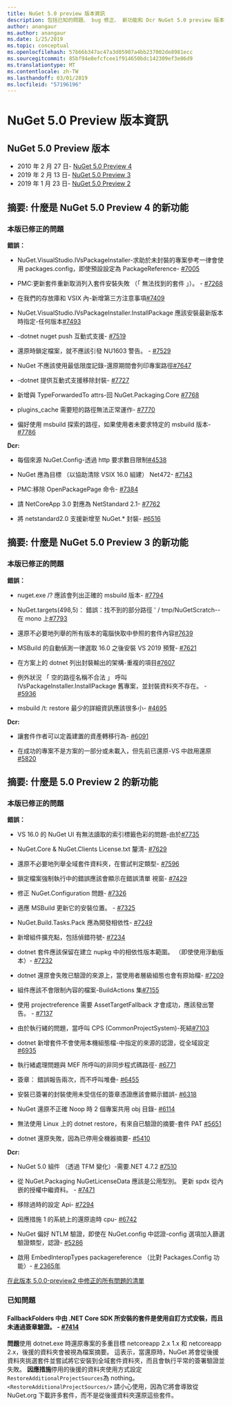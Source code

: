 ```yaml
---
title: NuGet 5.0 preview 版本資訊
description: 包括已知的問題、 bug 修正、 新功能和 Dcr NuGet 5.0 preview 版本資訊。
author: anangaur
ms.author: anangaur
ms.date: 1/25/2019
ms.topic: conceptual
ms.openlocfilehash: 57b66b347ac47a3d05907a4bb237002de8981ecc
ms.sourcegitcommit: 85bf94e0efcfcee1f914650bdc142309ef3e06d9
ms.translationtype: MT
ms.contentlocale: zh-TW
ms.lasthandoff: 03/01/2019
ms.locfileid: "57196196"
---
```

# <a name="nuget-50-preview-release-notes"></a>NuGet 5.0 Preview 版本資訊

## <a name="nuget-50-preview-releases"></a>NuGet 5.0 Preview 版本

* 2010 年 2 月 27 日- [NuGet 5.0 Preview 4](#summary-whats-new-in-50-preview-4)
* 2019 年 2 月 13 日- [NuGet 5.0 Preview 3](#summary-whats-new-in-50-preview-3)
* 2019 年 1 月 23 日- [NuGet 5.0 Preview 2](#summary-whats-new-in-50-preview-2)

## <a name="summary-whats-new-in-nuget-50-preview-4"></a>摘要: 什麼是 NuGet 5.0 Preview 4 的新功能

### <a name="issues-fixed-in-this-release"></a>本版已修正的問題

**錯誤：**

* NuGet.VisualStudio.IVsPackageInstaller-求助於未封裝的專案參考一律會使用 packages.config，即使預設設定為 PackageReference- [#7005](https://github.com/NuGet/Home/issues/7005)

* PMC:更新套件重新取消列入套件安裝失敗 （「 無法找到的套件 」）。 - [#7268](https://github.com/NuGet/Home/issues/7268)

* 在我們的存放庫和 VSIX 內-新增第三方注意事項[#7409](https://github.com/NuGet/Home/issues/7409)

* NuGet.VisualStudio.IVsPackageInstaller.InstallPackage 應該安裝最新版本時指定-任何版本[#7493](https://github.com/NuGet/Home/issues/7493)

* -dotnet nuget push 互動式支援- [#7519](https://github.com/NuGet/Home/issues/7519)

* 還原時鎖定檔案，就不應該引發 NU1603 警告。 - [#7529](https://github.com/NuGet/Home/issues/7529)

* NuGet 不應該使用最低限度記錄-還原期間會列印專案路徑[#7647](https://github.com/NuGet/Home/issues/7647)

* -dotnet 提供互動式支援移除封裝- [#7727](https://github.com/NuGet/Home/issues/7727)

* 新增與 TypeForwardedTo attrs-回 NuGet.Packaging.Core [#7768](https://github.com/NuGet/Home/issues/7768)

* plugins_cache 需要短的路徑無法正常運作- [#7770](https://github.com/NuGet/Home/issues/7770)

* 偏好使用 msbuild 探索的路徑，如果使用者未要求特定的 msbuild 版本- [#7786](https://github.com/NuGet/Home/issues/7786)

**Dcr:**

* 每個來源 NuGet.Config-透過 http 要求數目限制[#4538](https://github.com/NuGet/Home/issues/4538)

* NuGet 應為目標 （以協助清除 VSIX 16.0 組建） Net472- [#7143](https://github.com/NuGet/Home/issues/7143)

* PMC:移除 OpenPackagePage 命令- [#7384](https://github.com/NuGet/Home/issues/7384)

* 請 NetCoreApp 3.0 對應為 NetStandard 2.1- [#7762](https://github.com/NuGet/Home/issues/7762)

* 將 netstandard2.0 支援新增至 NuGet.* 封裝- [#6516](https://github.com/NuGet/Home/issues/6516)


## <a name="summary-whats-new-in-nuget-50-preview-3"></a>摘要: 什麼是 NuGet 5.0 Preview 3 的新功能

### <a name="issues-fixed-in-this-release"></a>本版已修正的問題 

**錯誤：**

* nuget.exe /? 應該會列出正確的 msbuild 版本- [#7794](https://github.com/NuGet/Home/issues/7794)

* NuGet.targets(498,5)： 錯誤：找不到的部分路徑 ' / tmp/NuGetScratch--在 mono 上[#7793](https://github.com/NuGet/Home/issues/7793)

* 還原不必要地列舉的所有版本的電腦快取中參照的套件內容[#7639](https://github.com/NuGet/Home/issues/7639)

* MSBuild 的自動偵測一律選取 16.0 之後安裝 VS 2019 預覽- [#7621](https://github.com/NuGet/Home/issues/7621)

* 在方案上的 dotnet 列出封裝輸出的架構-重複的項目[#7607](https://github.com/NuGet/Home/issues/7607)

* 例外狀況 「 空的路徑名稱不合法 」 呼叫 IVsPackageInstaller.InstallPackage 舊專案，並封裝資料夾不存在。 - [#5936](https://github.com/NuGet/Home/issues/5936)

* msbuild /t: restore 最少的詳細資訊應該很多小- [#4695](https://github.com/NuGet/Home/issues/4695)

**Dcr:**

* 讓套件作者可以定義建置的資產轉移行為- [#6091](https://github.com/NuGet/Home/issues/6091)

* 在成功的專案不是方案的一部分或未載入，但先前已還原-VS 中啟用還原[#5820](https://github.com/NuGet/Home/issues/5820)


## <a name="summary-whats-new-in-50-preview-2"></a>摘要: 什麼是 5.0 Preview 2 的新功能

### <a name="issues-fixed-in-this-release"></a>本版已修正的問題

**錯誤：**

* VS 16.0 的 NuGet UI 有無法讀取的索引標籤色彩的問題-由於[#7735](https://github.com/NuGet/Home/issues/7735)

* NuGet.Core & NuGet.Clients License.txt 釐清- [#7629](https://github.com/NuGet/Home/issues/7629)

* 還原不必要地列舉全域套件資料夾，在嘗試判定類型- [#7596](https://github.com/NuGet/Home/issues/7596)

* 鎖定檔案強制執行中的錯誤應該會顯示在錯誤清單 視窗- [#7429](https://github.com/NuGet/Home/issues/7429)

* 修正 NuGet.Configuration 問題- [#7326](https://github.com/NuGet/Home/issues/7326)

* 適應 MSBuild 更新它的安裝位置。  - [#7325](https://github.com/NuGet/Home/issues/7325)

* NuGet.Build.Tasks.Pack 應為開發相依性- [#7249](https://github.com/NuGet/Home/issues/7249)

* 新增組件擴充點，包括偵錯符號- [#7234](https://github.com/NuGet/Home/issues/7234)

* dotnet 套件應該保留在建立 nupkg 中的相依性版本範圍。 （即使使用浮動版本）- [#7232](https://github.com/NuGet/Home/issues/7232)

* dotnet 還原會失敗已驗證的來源上，當使用者層級組態也會有原始檔- [#7209](https://github.com/NuGet/Home/issues/7209)

* 組件應該不會限制內容的檔案-BuildActions 集[#7155](https://github.com/NuGet/Home/issues/7155)

* 使用 projectreference 需要 AssetTargetFallback 才會成功，應該發出警告。 - [#7137](https://github.com/NuGet/Home/issues/7137)

* 由於執行緒的問題，當呼叫 CPS (CommonProjectSystem)-死結[#7103](https://github.com/NuGet/Home/issues/7103)

* dotnet 新增套件不會使用本機組態檔-中指定的來源的認證，從全域設定[#6935](https://github.com/NuGet/Home/issues/6935)

* 執行緒處理問題與 MEF 所呼叫的非同步程式碼路徑- [#6771](https://github.com/NuGet/Home/issues/6771)

* 簽章： 錯誤報告兩次，而不呼叫堆疊- [#6455](https://github.com/NuGet/Home/issues/6455)

* 安裝已簽署的封裝使用未受信任的簽章憑證應該會顯示錯誤- [#6318](https://github.com/NuGet/Home/issues/6318)

* NuGet 還原不正確 Noop 時 2 個專案共用 obj 目錄- [#6114](https://github.com/NuGet/Home/issues/6114)

* 無法使用 Linux 上的 dotnet restore，有來自已驗證的摘要-套件 PAT [#5651](https://github.com/NuGet/Home/issues/5651)

* dotnet 還原失敗，因為已停用全機器摘要- [#5410](https://github.com/NuGet/Home/issues/5410)

**Dcr:**

* NuGet 5.0 組件 （透過 TFM 變化）-需要.NET 4.7.2 [#7510](https://github.com/NuGet/Home/issues/7510)

* 從 NuGet.Packaging NuGetLicenseData 應該是公用型別。 更新 spdx 從內嵌的授權中繼資料。 - [#7471](https://github.com/NuGet/Home/issues/7471)

* 移除過時的設定 Api- [#7294](https://github.com/NuGet/Home/issues/7294)

* 因應措施 1 的系統上的還原逾時 cpu- [#6742](https://github.com/NuGet/Home/issues/6742)

* NuGet 偏好 NTLM 驗證，即使在 NuGet.config 中認證-config 選項加入篩選驗證類型，認證- [#5286](https://github.com/NuGet/Home/issues/5286)

* 啟用 EmbedInteropTypes packagereference （比對 Packages.Config 功能）- [# 2365年](https://github.com/NuGet/Home/issues/2365)

[在此版本 5.0.0-preview2 中修正的所有問題的清單](https://github.com/NuGet/Home/issues?q=is%3Aissue+is%3Aclosed+milestone%3A%224.9.2")

### <a name="known-issues"></a>已知問題

#### <a name="packages-in-fallbackfolders-installed-by-net-core-sdk-are-custom-installed-and-fail-signature-validation---7414httpsgithubcomnugethomeissues7414"></a>FallbackFolders 中由 .NET Core SDK 所安裝的套件是使用自訂方式安裝，而且未通過簽章驗證。 - [#7414](https://github.com/NuGet/Home/issues/7414)
**問題**使用 dotnet.exe 時還原專案的多重目標 netcoreapp 2.x 1.x 和 netcoreapp 2.x，後援的資料夾會被視為檔案摘要。 這表示，當還原時，NuGet 將會從後援資料夾挑選套件並嘗試將它安裝到全域套件資料夾，而且會執行平常的簽署驗證並失敗。
**因應措施**停用的後援的資料夾使用方式設定`RestoreAdditionalProjectSources`為 nothing。 `<RestoreAdditionalProjectSources/>` 請小心使用，因為它將會導致從 NuGet.org 下載許多套件，而不是從後援資料夾還原這些套件。
